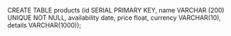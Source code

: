 

CREATE TABLE products (id SERIAL PRIMARY KEY, name VARCHAR (200) UNIQUE NOT NULL, availability date, price float, currency VARCHAR(10), details VARCHAR(1000));
